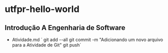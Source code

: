 ﻿# utfpr-hello-world
## Introdução A Engenharia de Software 
* Atividade.md
´ git add --all
    git commit -m "Adicionando um novo arquivo para a Atividade de Git"
    git push´

